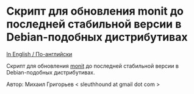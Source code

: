 # Скрипт для обновления monit до последней стабильной версии в Debian-подобных дистрибутивах

[In English / По-английски](README.md)

Скрипт для обновления [monit](https://mmonit.com/monit/) до последней стабильной версии в Debian-подобных дистрибутивах.<br>

Автор: Михаил Григорьев  < sleuthhound at gmail dot com >


